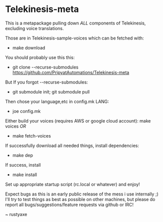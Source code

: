 # Telekinesis-meta
This is a metapackage pulling down *ALL* components of Telekinesis, excluding voice translations.

Those are in Telekinesis-sample-voices which can be fetched with:
- make download

You should probably use this this:
- git clone --recurse-submodules  https://github.com/PripyatAutomations/Telekinesis-meta

But If you forgot --recurse-submodules:
- git submodule init; git submodule pull

Then chose your language,etc in config.mk LANG:
- joe config.mk

Either build your voices (requires AWS or google cloud account):
 make voices
*OR*
- make fetch-voices

If successfully download all needed things, install dependencies:
- make dep


If success, install
- make install

Set up appropriate startup script (rc.local or whatever) and enjoy!


Expect bugs as this is an early public release of the mess i use internally ;)
I'll try to test things as best as possible on other machines, but please do
report all bugs/suggestions/feature requests via github or IRC!

 ~ rustyaxe 

